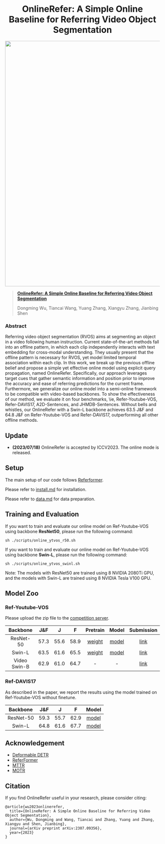 

<div align="center">
<h1>
<b>
OnlineRefer: A Simple Online Baseline for Referring Video Object Segmentation
</b>
</h1>
</div>

<p align="center"><img src="docs/onlinerefer.jpg" width="800"/></p>

> **[OnlineRefer: A Simple Online Baseline for Referring Video Object Segmentation](https://arxiv.org/abs/2307.09356)**
>
> Dongming Wu, Tiancai Wang, Yuang Zhang, Xiangyu Zhang, Jianbing Shen 

### Abstract

Referring video object segmentation (RVOS) aims at segmenting an object in a video following human instruction. Current state-of-the-art methods fall into an offline pattern, in which each clip independently interacts with text embedding for cross-modal understanding. They usually present that the offline pattern is necessary for RVOS, yet model limited temporal association within each clip. In this work, we break up the previous offline belief and propose a simple yet effective online model using explicit query propagation, named OnlineRefer. Specifically, our approach leverages target cues that gather semantic information and position prior to improve the accuracy and ease of referring predictions for the current frame. Furthermore, we generalize our online model into a semi-online framework to be compatible with video-based backbones. To show the effectiveness of our method, we evaluate it on four benchmarks, \ie, Refer-Youtube-VOS, Refer-DAVIS17, A2D-Sentences, and JHMDB-Sentences.  Without bells and whistles, our OnlineRefer with a Swin-L backbone achieves 63.5 J&F and 64.8 J&F on Refer-Youtube-VOS and Refer-DAVIS17, outperforming all other offline methods. 
## Update
- **(2023/07/18)** OnlineRefer is accepted by ICCV2023. The online mode is released.


## Setup

The main setup of our code follows [Referformer](https://github.com/wjn922/ReferFormer).

Please refer to [install.md](docs/install.md) for installation.

Please refer to [data.md](docs/data.md) for data preparation.

## Training and Evaluation
If you want to train and evaluate our online model on Ref-Youtube-VOS using backbone **ResNet50**, please run the following command:
```
sh ./scripts/online_ytvos_r50.sh
```

If you want to train and evaluate our online model on Ref-Youtube-VOS using backbone **Swin-L**, please run the following command:
```
sh ./scripts/online_ytvos_swinl.sh
```

Note: The models with ResNet50 are trained using 8 NVIDIA 2080Ti GPU, and the models with Swin-L are trained using 8 NVIDIA Tesla V100 GPU.

## Model Zoo

### Ref-Youtube-VOS

Please upload the zip file to the [competition server](https://competitions.codalab.org/competitions/29139#participate-submit_results).

| Backbone|  J&F  |   J   |  F   |                                                Pretrain                                                |                                                Model                                                 |                                 Submission                                  |
| :----: |:-----:|:-----:|:----:|:------------------------------------------------------------------------------------------------------:|:----------------------------------------------------------------------------------------------------:|:---------------------------------------------------------------------------:|
| ResNet-50 | 57.3  | 55.6  | 58.9 |    [weight](https://github.com/wudongming97/OnlineRefer/releases/download/v1.0/r50_pretrained.pth)     | [model](https://github.com/wudongming97/OnlineRefer/releases/download/v1.0/ytvos-r50-checkpoint.pth) | [link](https://github.com/wudongming97/OnlineRefer/releases/download/v1.0/ResNet50_Submission.zip) |
| Swin-L | 63.5 | 61.6 | 65.5 | [weight](https://github.com/wudongming97/OnlineRefer/releases/download/v1.0/swin_large_pretrained.pth) |     [model](https://drive.google.com/file/d/1wTEf5Z-EmmtPJkWaUPFDpcRg8vuCsV2X/view?usp=sharing)      |  [link](https://github.com/wudongming97/OnlineRefer/releases/download/v1.0/SwinL_Submission.zip) | 
| Video Swin-B | 62.9 | 61.0 | 64.7 |                                                -                                                 |                                                  -                                                   |[link](https://github.com/wudongming97/OnlineRefer/releases/download/v1.0/VideoSwinB_Submission.zip) | 

### Ref-DAVIS17

As described in the paper, we report the results using the model trained on Ref-Youtube-VOS without finetune.

|   Backbone   | J&F  |  J   |  F   |                                              Model                                               | 
|:------------:|:----:|:----:|:----:|:------------------------------------------------------------------------------------------------:|
|  ResNet-50   | 59.3 | 55.7 | 62.9 | [model](https://github.com/wudongming97/OnlineRefer/releases/edit/v1.0/ytvos-r50-checkpoint.pth) |
|    Swin-L    | 64.8 | 61.6 | 67.7 |   [model](https://drive.google.com/file/d/1wTEf5Z-EmmtPJkWaUPFDpcRg8vuCsV2X/view?usp=sharing)    |


[//]: # (## Visualizations)

[//]: # (- Ref-DAVIS17)

[//]: # ()
[//]: # (<img src="docs/davis_demo1.gif" width="400"/><img src="docs/davis_demo2.gif" width="400"/>)

[//]: # ()
[//]: # (- Ref-Youtube-VOS)

[//]: # ()
[//]: # (<img src="docs/ytvos_demo1.gif" width="400"/><img src="docs/ytvos_demo2.gif" width="400"/>)


[//]: # (- Testing on long videos &#40;selected from Youtube-VIS 2021&#41;)


## Acknowledgement

- [Deformable DETR](https://github.com/fundamentalvision/Deformable-DETR)
- [ReferFormer](https://github.com/wjn922/ReferFormer)
- [MTTR](https://github.com/mttr2021/MTTR)
- [MOTR](https://github.com/megvii-research/MOTR)


## Citation

If you find OnlineRefer useful in your research, please consider citing:


```
@article{wu2023onlinerefer,
  title={OnlineRefer: A Simple Online Baseline for Referring Video Object Segmentation},
  author={Wu, Dongming and Wang, Tiancai and Zhang, Yuang and Zhang, Xiangyu and Shen, Jianbing},
  journal={arXiv preprint arXiv:2307.09356},
  year={2023}
}
```

